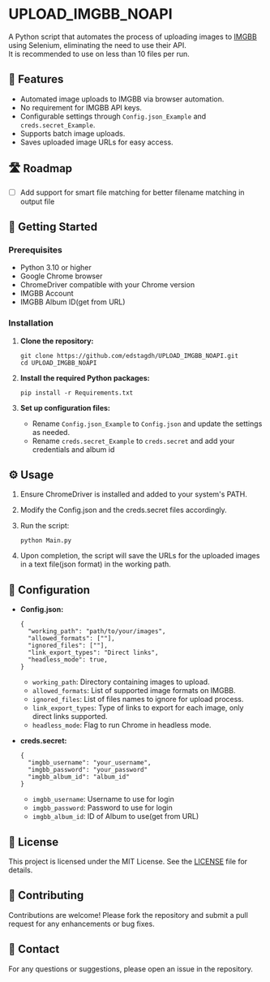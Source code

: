 # UPLOAD_IMGBB_NOAPI

A Python script that automates the process of uploading images to [IMGBB](https://imgbb.com/) using Selenium, eliminating the need to use their API.
<br>
It is recommended to use on less than 10 files per run.

## 📌 Features

- Automated image uploads to IMGBB via browser automation.
- No requirement for IMGBB API keys.
- Configurable settings through `Config.json_Example` and `creds.secret_Example`.
- Supports batch image uploads.
- Saves uploaded image URLs for easy access.


## 🛣️ Roadmap

- [ ] Add support for smart file matching for better filename matching in output file

## 🚀 Getting Started

### Prerequisites

- Python 3.10 or higher
- Google Chrome browser
- ChromeDriver compatible with your Chrome version
- IMGBB Account
- IMGBB Album ID(get from URL)

### Installation

1. **Clone the repository:**

   ```
   git clone https://github.com/edstagdh/UPLOAD_IMGBB_NOAPI.git
   cd UPLOAD_IMGBB_NOAPI
   ```

2. **Install the required Python packages:**

   ```
   pip install -r Requirements.txt
   ```

3. **Set up configuration files:**

   - Rename `Config.json_Example` to `Config.json` and update the settings as needed.
   - Rename `creds.secret_Example` to `creds.secret` and add your credentials and album id

## ⚙️ Usage

1. Ensure ChromeDriver is installed and added to your system's PATH.

2. Modify the Config.json and the creds.secret files accordingly.

3. Run the script:

   ```
   python Main.py
   ```

5. Upon completion, the script will save the URLs for the uploaded images in a text file(json format) in the working path.

## 📝 Configuration

- **Config.json:**

   ```
   {
     "working_path": "path/to/your/images",
     "allowed_formats": [""],
     "ignored_files": [""],
     "link_export_types": "Direct links",
     "headless_mode": true,
   }
   ```

   - `working_path`: Directory containing images to upload.
   - `allowed_formats`: List of supported image formats on IMGBB. 
   - `ignored_files`: List of files names to ignore for upload process.
   - `link_export_types`: Type of links to export for each image, only direct links supported.
   - `headless_mode`: Flag to run Chrome in headless mode.


- **creds.secret:**

   ```
   {
     "imgbb_username": "your_username",
     "imgbb_password": "your_password"
     "imgbb_album_id": "album_id"
   }
   ```

   - `imgbb_username`: Username to use for login
   - `imgbb_password`: Password to use for login 
   - `imgbb_album_id`: ID of Album to use(get from URL)


## 📄 License

This project is licensed under the MIT License. See the [LICENSE](https://github.com/edstagdh/UPLOAD_IMGBB_NOAPI/blob/main/LICENSE) file for details.

## 🤝 Contributing

Contributions are welcome! Please fork the repository and submit a pull request for any enhancements or bug fixes.

## 📧 Contact

For any questions or suggestions, please open an issue in the repository.
